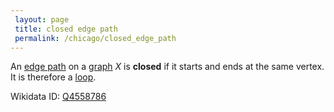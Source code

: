 ```yaml
---
 layout: page
 title: closed edge path
 permalink: /chicago/closed_edge_path
---
```

An [edge path](https://mathgloss.github.io/MathGloss/chicago/edge_path) on a [graph](https://mathgloss.github.io/MathGloss/chicago/graph) $X$ is **closed** if it starts and ends at the same vertex. It is therefore a [loop](https://mathgloss.github.io/MathGloss/chicago/loop).

Wikidata ID: [Q4558786](https://www.wikidata.org/wiki/Q4558786)